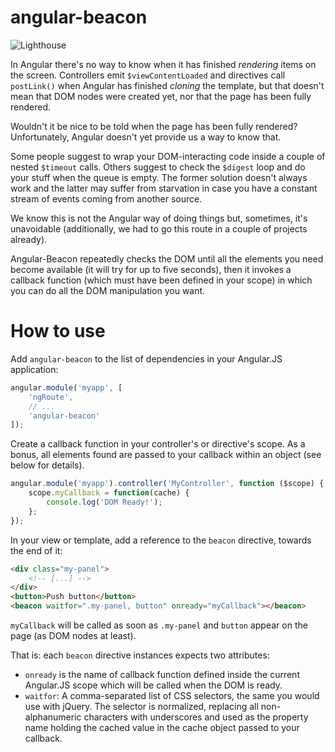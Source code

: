 angular-beacon
==============

![Lighthouse](https://raw.github.com/develersrl/angular-beacon/master/lighthouse.png)

In Angular there's no way to know when it has finished *rendering* items on the screen. Controllers
emit `$viewContentLoaded` and directives call `postLink()` when Angular has finished *cloning* the
template, but that doesn't mean that DOM nodes were created yet, nor that the page has been fully
rendered.

Wouldn't it be nice to be told when the page has been fully rendered? Unfortunately, Angular doesn't
yet provide us a way to know that.

Some people suggest to wrap your DOM-interacting code inside a couple of nested `$timeout` calls.
Others suggest to check the `$digest` loop and do your stuff when the queue is empty. The former
solution doesn't always work and the latter may suffer from starvation in case you have a constant
stream of events coming from another source.

We know this is not the Angular way of doing things but, sometimes, it's unavoidable (additionally,
we had to go this route in a couple of projects already).

Angular-Beacon repeatedly checks the DOM until all the elements you need become available (it will
try for up to five seconds), then it invokes a callback function (which must have been defined in
your scope) in which you can do all the DOM manipulation you want.

# How to use

Add `angular-beacon` to the list of dependencies in your Angular.JS application:

```javascript
angular.module('myapp', [
    'ngRoute',
    // ...
    'angular-beacon'
]);
```

Create a callback function in your controller's or directive's scope. As a bonus, all elements found
are passed to your callback within an object (see below for details).

```javascript
angular.module('myapp').controller('MyController', function ($scope) {
    scope.myCallback = function(cache) {
        console.log('DOM Ready!');
    };
});
```

In your view or template, add a reference to the `beacon` directive, towards the
end of it:

```html
<div class="my-panel">
    <!-- [...] -->
</div>
<button>Push button</button>
<beacon waitfor=".my-panel, button" onready="myCallback"></beacon>
```

`myCallback` will be called as soon as `.my-panel` and `button` appear on the page (as DOM nodes at
least).

That is: each `beacon` directive instances expects two attributes:

* `onready` is the name of callback function defined inside the current Angular.JS scope which will
  be called when the DOM is ready.
* `waitfor`: A comma-separated list of CSS selectors, the same you would use with jQuery. The
  selector is normalized, replacing all non-alphanumeric characters with underscores and used as the
  property name holding the cached value in the cache object passed to your callback.
